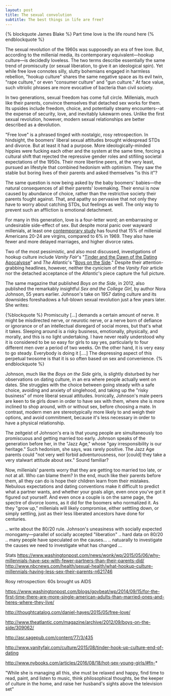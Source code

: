 ```yaml
---
layout: post
title: The sexual convolution
subtitle: The best things in life are free?
---
```


{% blockquote James Blake %}
Part time love is the life round here
{% endblockquote %}

The sexual revolution of the 1960s was supposedly an era of free love. But, according to the millenial media, its contemporary equivalent—hookup culture—is decidedly loveless. The two terms describe essentially the same trend of promiscuity (or sexual liberation, to give it an ideological spin). Yet while free love connotes silly, slutty bohemians engaged in harmless rebellion, "hookup culture" shares the same negative space as its evil twin, "rape culture," or even "consumer culture" and "gun culture." At face value, such vitriolic phrases are more evocative of bacteria than civil society.

In two generations, sexual freedom has come full circle. Millenials, much like their parents, convince themselves that detached sex works for them. Its upsides include freedom, choice, and potentially steamy encounters--at the expense of security, love, and inevitably lukewarm ones. Unlike the first sexual revolution, however, modern sexual relationships are better described as a devolution. 

"Free love" is a phrased tinged with nostalgic, rosy retrospection. In hindsight, the boomers' liberal sexual attitudes brought widespread STDs and divorce. But at least it had a purpose. More ideologically-minded hippies were fucking each other and the system at the same time, forcing a cultural shift that rejected the repressive gender roles and stifiling societal expectations of the 1950s. Their more libertine peers, at the very least, pursued an lifestyle that combined hedonism with optimism. They saw the stable but boring lives of their parents and asked themselves "is this it"?

The same question is now being asked by the baby boomers' babies—the natural consequences of all their parents' lovemaking. Their ennui is now caused by abundance of choice, rather than the restrictive society their parents fought against. That, and apathy so pervasive that not only they have to worry about catching STDs, but feelings as well. The only way to prevent such an affliction is emotional detachment.

For many in this generation, love is a four-letter word; an embarrasing or undesirable side-effect of sex. But despite moral panic over wayward millenials, at least one [contemporary study](https://link.springer.com/article/10.1007/s10508-016-0798-z) has found that 15% of millenial Americans 20-24 are virgins, compared to 6% in 1969. They also have fewer and more delayed marriages, and higher divorce rates.

Two of the most pessimistic, and also most discussed, investigations of hookup culture include *Vanity Fair*'s "[Tinder and the Dawn of the Dating Apocalypse](http://www.vanityfair.com/culture/2015/08/tinder-hook-up-culture-end-of-dating
)" and *The Atlantic*'s "[Boys on the Side](http://www.theatlantic.com/magazine/archive/2012/09/boys-on-the-side/309062/)." Despite their attention-grabbing headlines, however, neither the cynicism of the *Vanity Fair* article nor the detached acceptance of the *Atlantic*'s piece capture the full picture.

The same magazine that published *Boys on the Side*, in 2012, also published the remarkably insightful *Sex and the College Girl*, by author Nora Johnson, 55 years earlier. Johnson's take on 1957 dating culture and its downsides foreshadows a full-blown sexual revolution just a few years later.  She writes:

{%blockquote %}
Promiscuity [...] demands a certain amount of nerve. It might be misdirected nerve, or neurotic nerve, or a nerve born of defiance or ignorance or of an intellectual disregard of social mores, but that's what it takes. Sleeping around is a risky business, emotionally, physically, and morally, and this is no light undertaking. I have never really understood why it is considered to be so easy for girls to say yes, particularly to four different men over a period of two weeks. On the other hand, it is very easy to go steady. Everybody is doing it [....] The depressing aspect of this perpetual twosome is that it is so often based on sex and convenience.
{% endblockquote %}

Johnson, much like the *Boys on the Side* girls, is slightly disturbed by her observations on dating culture, in an era where people actually went on dates. She struggles with the choice between going steady with a safe choice, avoiding and anxiety of singlehood, and taking up the "risky business" of more liberal sexual attitudes. Ironically, Johnson's male peers are keen to tie girls down in order to have sex with them, where she is more inclined to shop around, with or without sex, before choosing a mate. In contrast, modern men are stereotypically more likely to and weigh their options, and avoid commitment, because it's less necessary in order to have a physical relationship.

The zeitgeist of Johnson's era is that young people are simultaneously too promiscuous and getting married too early. Johnson speaks of the generation before her, in the "Jazz Age," whose "gay irresponsibility is our heritage." Such hedonism, she says, was rarely positive. The Jazz Age parents could "not very well forbid adventurousness, nor [could] they take a very stalwart attitude about sex." Sound familiar?

Now, millenials' parents worry that they are getting too married too late, or not at all. Who can blame them? In the end, much like their parents before them, all they can do is hope their children learn from their mistakes. Nebulous expectations and dating conventions make it difficult to predict what a partner wants, and whether your goals align, even once you've got it figured out yourself. And even once a couple is on the same page, the spectre of divorce looms, as it did for the boomers who normalized it. As they "grow up," millenials will likely compromise, either setttling down, or simply settling, just as their less liberated ancestors have done for centuries.


.. write about the 80/20 rule. Johnson's uneasiness with socially expected monogamy—parallel of socially accepted "liberation"
.. hard data on 80/20 
.. many people have speculated on the causes...
.. natuarally to investigate the causes we need to investigate what has changed ...




Stats
https://www.washingtonpost.com/news/wonk/wp/2015/05/06/why-millennials-have-sex-with-fewer-partners-than-their-parents-did/
http://www.nbcnews.com/health/sexual-health/what-hookup-culture-millennials-having-less-sex-their-parents-n621746	

Rosy retrospection: 60s brought us AIDS

https://www.washingtonpost.com/blogs/govbeat/wp/2014/09/15/for-the-first-time-there-are-more-single-american-adults-than-married-ones-and-heres-where-they-live/

http://thoughtcatalog.com/daniel-hayes/2015/05/free-love/

http://www.theatlantic.com/magazine/archive/2012/09/boys-on-the-side/309062/

http://asr.sagepub.com/content/77/3/435

http://www.vanityfair.com/culture/2015/08/tinder-hook-up-culture-end-of-dating

http://www.nybooks.com/articles/2016/08/18/hot-sex-young-girls/#fn-*

"While she is managing all this, she must be relaxed and happy, find time to read, paint, and listen to music, think philosophical thoughts, be the keeper of culture in the home, and raise her husband's sights above the television set"

[//]: # (College enrollment: http://archive.is/vB0kk)
